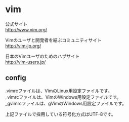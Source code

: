 vim
=======

公式サイト  
http://www.vim.org/

Vimのユーザと開発者を結ぶコミュニティサイト  
http://vim-jp.org/

日本のVimユーザのためのハブサイト  
http://vim-users.jp/

config
------

.vimrcファイルは、VimのLinux用設定ファイルです。  
_vimrcファイルは、VimのWindows用設定ファイルです。  
_gvimrcファイルは、gVimのWindows用設定ファイルです。

上記ファイルで採用している符号化方式はUTF-8です。

